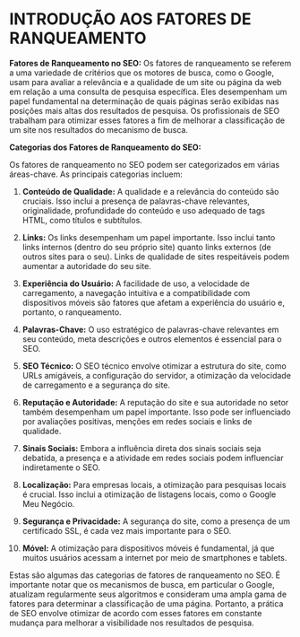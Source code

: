 # INTRODUÇÃO AOS FATORES DE RANQUEAMENTO
**Fatores de Ranqueamento no SEO:**
Os fatores de ranqueamento se referem a uma variedade de critérios que os motores de busca, como o Google, usam para avaliar a relevância e a qualidade de um site ou página da web em relação a uma consulta de pesquisa específica. Eles desempenham um papel fundamental na determinação de quais páginas serão exibidas nas posições mais altas dos resultados de pesquisa. Os profissionais de SEO trabalham para otimizar esses fatores a fim de melhorar a classificação de um site nos resultados do mecanismo de busca.

**Categorias dos Fatores de Ranqueamento do SEO:**

Os fatores de ranqueamento no SEO podem ser categorizados em várias áreas-chave. As principais categorias incluem:

1. **Conteúdo de Qualidade:** A qualidade e a relevância do conteúdo são cruciais. Isso inclui a presença de palavras-chave relevantes, originalidade, profundidade do conteúdo e uso adequado de tags HTML, como títulos e subtítulos.

2. **Links:** Os links desempenham um papel importante. Isso inclui tanto links internos (dentro do seu próprio site) quanto links externos (de outros sites para o seu). Links de qualidade de sites respeitáveis podem aumentar a autoridade do seu site.

3. **Experiência do Usuário:** A facilidade de uso, a velocidade de carregamento, a navegação intuitiva e a compatibilidade com dispositivos móveis são fatores que afetam a experiência do usuário e, portanto, o ranqueamento.

4. **Palavras-Chave:** O uso estratégico de palavras-chave relevantes em seu conteúdo, meta descrições e outros elementos é essencial para o SEO.

5. **SEO Técnico:** O SEO técnico envolve otimizar a estrutura do site, como URLs amigáveis, a configuração do servidor, a otimização da velocidade de carregamento e a segurança do site.

6. **Reputação e Autoridade:** A reputação do site e sua autoridade no setor também desempenham um papel importante. Isso pode ser influenciado por avaliações positivas, menções em redes sociais e links de qualidade.

7. **Sinais Sociais:** Embora a influência direta dos sinais sociais seja debatida, a presença e a atividade em redes sociais podem influenciar indiretamente o SEO.

8. **Localização:** Para empresas locais, a otimização para pesquisas locais é crucial. Isso inclui a otimização de listagens locais, como o Google Meu Negócio.

9. **Segurança e Privacidade:** A segurança do site, como a presença de um certificado SSL, é cada vez mais importante para o SEO.

10. **Móvel:** A otimização para dispositivos móveis é fundamental, já que muitos usuários acessam a internet por meio de smartphones e tablets.

Estas são algumas das categorias de fatores de ranqueamento no SEO. É importante notar que os mecanismos de busca, em particular o Google, atualizam regularmente seus algoritmos e consideram uma ampla gama de fatores para determinar a classificação de uma página. Portanto, a prática de SEO envolve otimizar de acordo com esses fatores em constante mudança para melhorar a visibilidade nos resultados de pesquisa.